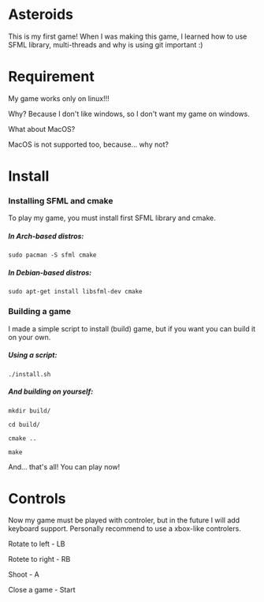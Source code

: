 # Asteroids
This is my first game! When I was making this game, I learned how to use SFML library, multi-threads and why is using git important :)

# Requirement
My game works only on linux!!!

Why? Because I don't like windows, so I don't want my game on windows.

What about MacOS?

MacOS is not supported too, because... why not?

# Install
### Installing SFML and cmake
To play my game, you must install first SFML library and cmake.
##### In Arch-based distros:
`
sudo pacman -S sfml cmake
`
##### In Debian-based distros:
`
sudo apt-get install libsfml-dev cmake
`
### Building a game
I made a simple script to install (build) game, but if you want you can build it on your own.
##### Using a script:
`./install.sh`
##### And building on yourself:

`mkdir build/`

`cd build/`

`cmake ..`

`make`

And... that's all! You can play now!

# Controls
Now my game must be played with controler, but in the future I will add keyboard support.
Personally recommend to use a xbox-like controlers.


Rotate to left - LB

Rotete to right - RB

Shoot - A

Close a game - Start
